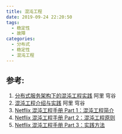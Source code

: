 ```yaml
---
title: 混沌工程
date: 2019-09-24 22:20:50
tags: 
  - 稳定性
  - 故障
categories:
  - 分布式
  - 稳定性
  - 混沌工程
---
```


<p></p>
<!-- more -->

## 参考:

1. [分布式服务架构下的混沌工程实践](https://blog.csdn.net/xxscj/article/details/96840307) 阿里 穹谷
2. [混沌工程介绍与实践](https://github.com/StabilityMan/StabilityGuide/blob/master/docs/prevention/resilience/%E6%B7%B7%E6%B2%8C%E5%B7%A5%E7%A8%8B%E4%BB%8B%E7%BB%8D%E4%B8%8E%E5%AE%9E%E8%B7%B5.md)  阿里 穹谷
3. [Netflix 混沌工程手册 Part 1：混沌工程简介](https://www.infoq.cn/article/jjp0c2bR4*Ulld0wb88r)
4. [Netflix 混沌工程手册 Part 2：混沌工程原则](https://www.infoq.cn/article/AsN34J2T9QDXB0s-t9JN)
5. [Netflix 混沌工程手册 Part 3：实践方法](https://www.infoq.cn/article/M3EktXxYGRYYm*t5vKga)